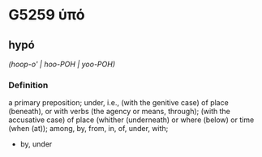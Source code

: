 # G5259 ὑπό

## hypó

_(hoop-o' | hoo-POH | yoo-POH)_

### Definition

a primary preposition; under, i.e., (with the genitive case) of place (beneath), or with verbs (the agency or means, through); (with the accusative case) of place (whither (underneath) or where (below) or time (when (at)); among, by, from, in, of, under, with; 

- by, under
